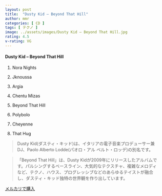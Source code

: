 ```yaml
---
layout: post
title:  "Dusty Kid – Beyond That Hill"
author: mmr
categories: [ CD ]
tags: [ テクノ ]
image: ../assets/images/Dusty Kid – Beyond That Hill.jpg
rating: 4.5
v-rating: VG
---
```


#### Dusty Kid – Beyond That Hill

1. Nora Nights

2. Jknoussa

3. Argia

4. Chentu Mizas

5. Beyond That Hill

6. Polybolo

7. Cheyenne

8. That Hug

> Dusty Kid(ダスティ・キッド)は、イタリアの電子音楽プロデューサー兼DJ、Paolo Alberto Lodde(パオロ・アル ベルト・ロッデ)の別名です。

> 「Beyond That Hill」は、Dusty Kidが2009年にリリースしたアルバムです。パルシングするベースライン、大気的なテクスチャ、複雑なメロディなど、テクノ、ハウス、プログレッシブなどのあらゆるテイストが融合し、ダスティ・キッド独特の世界観を作り出しています。


[メルカリで購入](https://jp.mercari.com/item/m76599030054)
